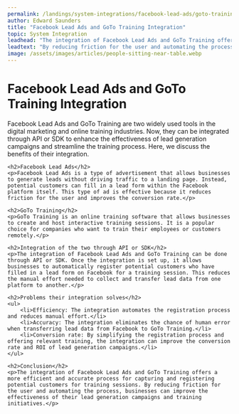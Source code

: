 ```yaml
---
permalink: /landings/system-integrations/facebook-lead-ads/goto-training
author: Edward Saunders
title: "Facebook Lead Ads and GoTo Training Integration"
topic: System Integration
leadhead: "The integration of Facebook Lead Ads and GoTo Training offers a more efficient and accurate process for capturing and registering potential customers for training sessions"
leadtext: "By reducing friction for the user and automating the process, businesses can improve the effectiveness of their lead generation campaigns and training initiatives."
image: /assets/images/articles/people-sitting-near-table.webp
---
```

<div class="arttext">    <h1>Facebook Lead Ads and GoTo Training Integration</h1>
    <p>Facebook Lead Ads and GoTo Training are two widely used tools in the digital marketing and online training industries. Now, they can be integrated through API or SDK to enhance the effectiveness of lead generation campaigns and streamline the training process. Here, we discuss the benefits of their integration.</p>

    <h2>Facebook Lead Ads</h2>
    <p>Facebook Lead Ads is a type of advertisement that allows businesses to generate leads without driving traffic to a landing page. Instead, potential customers can fill in a lead form within the Facebook platform itself. This type of ad is effective because it reduces friction for the user and improves the conversion rate.</p>

    <h2>GoTo Training</h2>
    <p>GoTo Training is an online training software that allows businesses to create and host interactive training sessions. It is a popular choice for companies who want to train their employees or customers remotely.</p>

    <h2>Integration of the two through API or SDK</h2>
    <p>The integration of Facebook Lead Ads and GoTo Training can be done through API or SDK. Once the integration is set up, it allows businesses to automatically register potential customers who have filled in a lead form on Facebook for a training session. This reduces the manual effort needed to collect and transfer lead data from one platform to another.</p>

    <h2>Problems their integration solves</h2>
    <ul>
        <li>Efficiency: The integration automates the registration process and reduces manual effort.</li>
        <li>Accuracy: The integration eliminates the chance of human error when transferring lead data from Facebook to GoTo Training.</li>
        <li>Conversion rate: By simplifying the registration process and offering relevant training, the integration can improve the conversion rate and ROI of lead generation campaigns.</li>
    </ul>

    <h2>Conclusion</h2>
    <p>The integration of Facebook Lead Ads and GoTo Training offers a more efficient and accurate process for capturing and registering potential customers for training sessions. By reducing friction for the user and automating the process, businesses can improve the effectiveness of their lead generation campaigns and training initiatives.</p>
</div>